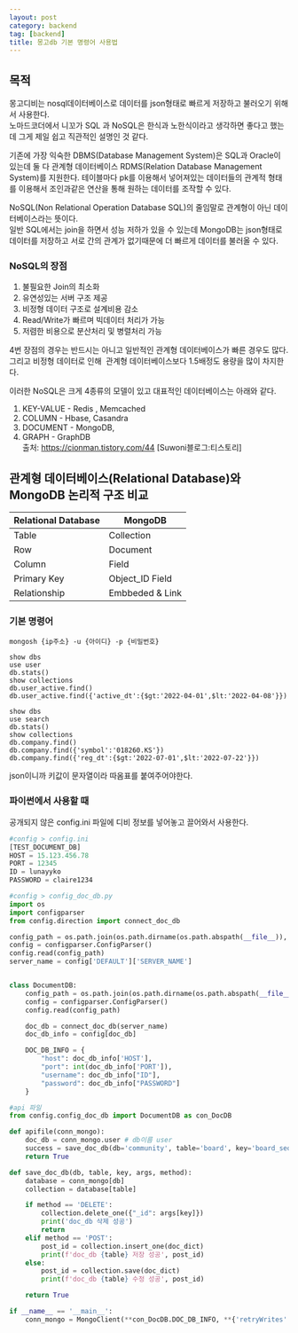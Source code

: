 ```yaml
---
layout: post
category: backend
tag: [backend]
title: 몽고db 기본 명령어 사용법
---
```


## 목적

몽고디비는 nosql데이터베이스로 데이터를 json형태로 빠르게 저장하고 불러오기 위해서 사용한다.    
노마드코더에서 니꼬가 SQL 과 NoSQL은 한식과 노한식이라고 생각하면 좋다고 했는데 그게 제일 쉽고 직관적인 설명인 것 같다.

기존에 가장 익숙한 DBMS(Database Management System)은 SQL과 Oracle이 있는데 둘 다 관계형 데이터베이스 RDMS(Relation Database Management System)를 지원한다. 
테이블마다 pk를 이용해서 넣어져있는 데이터들의 관계적 형태를 이용해서 조인과같은 연산을 통해 원하는 데이터를 조작할 수 있다.  

NoSQL(Non Relational Operation Database SQL)의 줄임말로 관계형이 아닌 데이터베이스라는 뜻이다.  
일반 SQL에서는 join을 하면서 성능 저하가 있을 수 있는데 MongoDB는 json형태로 데이터를 저장하고 서로 간의 관계가 없기때문에 더 빠르게 데이터를 불러올 수 있다. 

### NoSQL의 장점

1) 불필요한 Join의 최소화  
2) 유연성있는 서버 구조 제공  
3) 비정형 데이터 구조로 설계비용 감소  
4) Read/Write가 빠르며 빅데이터 처리가 가능  
5) 저렴한 비용으로 분산처리 및 병렬처리 가능  
  
4번 장점의 경우는 반드시는 아니고 일반적인 관계형 데이터베이스가 빠른 경우도 많다.
그리고 비정형 데이터로 인해  관계형 데이터베이스보다 1.5배정도 용량을 많이 차지한다.
  
이러한 NoSQL은 크게 4종류의 모델이 있고 대표적인 데이터베이스는 아래와 같다.
  
1) KEY-VALUE - Redis , Memcached  
2) COLUMN - Hbase, Casandra  
3) DOCUMENT - MongoDB,   
4) GRAPH - GraphDB  
출처: https://cionman.tistory.com/44 [Suwoni블로그:티스토리]  

## 관계형 데이터베이스(Relational Database)와 MongoDB 논리적 구조 비교

<table>
  <thead>
    <tr>
      <th>Relational Database</th>
      <th>MongoDB</th>
    </tr>
  </thead>
  <tbody>
    <tr>
      <td>Table</td>
      <td>Collection</td>
    </tr>
    <tr>
      <td>Row</td>
      <td>Document</td>
    </tr>
    <tr>
      <td>Column</td>
      <td>Field</td>
    </tr>
    <tr>
      <td>Primary Key</td>
      <td>Object_ID Field</td>
    </tr>
    <tr>
      <td>Relationship</td>
      <td>Embbeded & Link</td>
    </tr>
  </tbody>
</table>


### 기본 명령어 

```shell
mongosh {ip주소} -u {아이디} -p {비밀번호}

show dbs
use user
db.stats()
show collections
db.user_active.find()
db.user_active.find({'active_dt':{$gt:'2022-04-01',$lt:'2022-04-08'}})

show dbs
use search
db.stats()
show collections
db.company.find()
db.company.find({'symbol':'018260.KS'})
db.company.find({'reg_dt':{$gt:'2022-07-01',$lt:'2022-07-22'}})
```

json이니까 키값이 문자열이라 따옴표를 붙여주어야한다. 

### 파이썬에서 사용할 때 

공개되지 않은 config.ini 파일에 디비 정보를 넣어놓고 끌어와서 사용한다. 
```python 
#config > config.ini
[TEST_DOCUMENT_DB]
HOST = 15.123.456.78
PORT = 12345
ID = lunayyko
PASSWORD = claire1234
```

```python 
#config > config_doc_db.py
import os
import configparser
from config.direction import connect_doc_db

config_path = os.path.join(os.path.dirname(os.path.abspath(__file__)), 'config.ini')
config = configparser.ConfigParser()
config.read(config_path)
server_name = config['DEFAULT']['SERVER_NAME']


class DocumentDB:
    config_path = os.path.join(os.path.dirname(os.path.abspath(__file__)), 'config.ini')
    config = configparser.ConfigParser()
    config.read(config_path)

    doc_db = connect_doc_db(server_name)
    doc_db_info = config[doc_db]

    DOC_DB_INFO = {
        "host": doc_db_info['HOST'],
        "port": int(doc_db_info['PORT']),
        "username": doc_db_info["ID"],
        "password": doc_db_info["PASSWORD"]
    }
```

```python 
#api 파일
from config.config_doc_db import DocumentDB as con_DocDB

def apifile(conn_mongo):
    doc_db = conn_mongo.user # db이름 user
    success = save_doc_db(db='community', table='board', key='board_seq', args=result, method='POST')
    return True

def save_doc_db(db, table, key, args, method):
    database = conn_mongo[db]
    collection = database[table]

    if method == 'DELETE':
        collection.delete_one({"_id": args[key]})
        print('doc_db 삭제 성공')
        return
    elif method == 'POST':
        post_id = collection.insert_one(doc_dict)
        print(f'doc_db {table} 저장 성공', post_id)
    else:
        post_id = collection.save(doc_dict)
        print(f'doc_db {table} 수정 성공', post_id)

    return True

if __name__ == '__main__':
    conn_mongo = MongoClient(**con_DocDB.DOC_DB_INFO, **{'retryWrites': False})
```